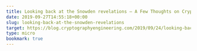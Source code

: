```yaml
---
title: Looking back at the Snowden revelations – A Few Thoughts on Cryptographic Engineering
date: 2019-09-27T14:55:18+00:00
slug: looking-back-at-the-snowden-revelations
target: https://blog.cryptographyengineering.com/2019/09/24/looking-back-at-the-snowden-revelations/
type: micro
bookmark: true
---
```

 